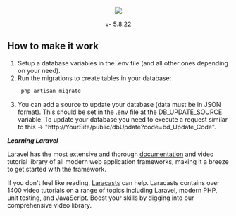 <p align="center"><img src="https://laravel.com/assets/img/components/logo-laravel.svg"></p>

<p align="center">
    v- 5.8.22

</p>

## How to make it work

1) Setup a database variables in the .env  file (and all other ones depending on your need).
2) Run the migrations to create tables in your database:
   ```sh
    php artisan migrate
   ```
3) You can add a source to update your database (data must be in JSON format).
This should be set in the .env file at the DB_UPDATE_SOURCE variable.
To update your database you need to execute a request similar to this  -> "http://YourSite/public/dbUpdate?code=bd_Update_Code".



***Learning Laravel***

Laravel has the most extensive and thorough [documentation](https://laravel.com/docs) and video tutorial library of all modern web application frameworks, making it a breeze to get started with the framework.

If you don't feel like reading, [Laracasts](https://laracasts.com) can help. Laracasts contains over 1400 video tutorials on a range of topics including Laravel, modern PHP, unit testing, and JavaScript. Boost your skills by digging into our comprehensive video library.



